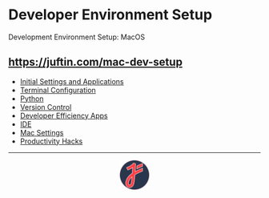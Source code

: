 # Developer Environment Setup

Development Environment Setup: MacOS

## https://juftin.com/mac-dev-setup

- [Initial Settings and Applications](docs/startup.md)
- [Terminal Configuration](docs/terminal.md)
- [Python](docs/python.md)
- [Version Control](docs/git.md)
- [Developer Efficiency Apps](docs/apps.md)
- [IDE](docs/jetbrains.md)
- [Mac Settings](docs/mac_settings.md)
- [Productivity Hacks](docs/productivity.md)

------------

<p align="center">
<img src="https://raw.githubusercontent.com/juftin/juftin/main/static/juftin.png" alt="juftin" style="height:60px; width:60px;"/>
</p>
